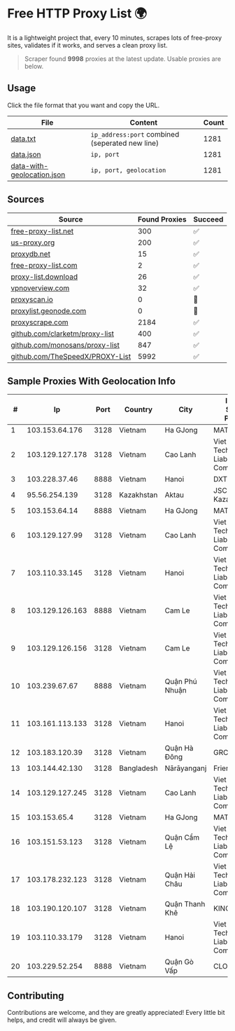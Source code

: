 
# Free HTTP Proxy List 🌍

It is a lightweight project that, every 10 minutes, scrapes lots of free-proxy sites, validates if it works, and serves a clean proxy list.


> Scraper found **9998** proxies at the latest update. Usable proxies are below.

## Usage

Click the file format that you want and copy the URL.


|File|Content|Count|
|----|-------|-----|
|[data.txt](https://raw.githubusercontent.com/themiralay/Proxy-List-World/master/data.txt)|`ip_address:port` combined (seperated new line)|1281|
|[data.json](https://raw.githubusercontent.com/themiralay/Proxy-List-World/master/data.json)|`ip, port`|1281|
|[data-with-geolocation.json](https://raw.githubusercontent.com/themiralay/Proxy-List-World/master/data-with-geolocation.json)|`ip, port, geolocation`|1281|

## Sources

|Source|Found Proxies|Succeed|
|------|-------------|-------|
|[free-proxy-list.net](https://free-proxy-list.net)|300|✅|
|[us-proxy.org](https://www.us-proxy.org)|200|✅|
|[proxydb.net](http://proxydb.net)|15|✅|
|[free-proxy-list.com](https://free-proxy-list.com/?page=&port=&type%5B%5D=http&type%5B%5D=https&up_time=0&search=Search)|2|✅|
|[proxy-list.download](https://www.proxy-list.download/HTTP)|26|✅|
|[vpnoverview.com](https://vpnoverview.com/privacy/anonymous-browsing/free-proxy-servers)|32|✅|
|[proxyscan.io](https://www.proxyscan.io)|0|🚫|
|[proxylist.geonode.com](https://proxylist.geonode.com/api/proxy-list?limit=300&page=1&sort_by=lastChecked&sort_type=desc&protocols=http,https)|0|🚫|
|[proxyscrape.com](https://api.proxyscrape.com/v2/?request=displayproxies&protocol=http&timeout=10000&country=all&ssl=all&anonymity=all)|2184|✅|
|[github.com/clarketm/proxy-list](https://raw.githubusercontent.com/clarketm/proxy-list/master/proxy-list-raw.txt)|400|✅|
|[github.com/monosans/proxy-list](https://raw.githubusercontent.com/monosans/proxy-list/main/proxies/http.txt)|847|✅|
|[github.com/TheSpeedX/PROXY-List](https://raw.githubusercontent.com/TheSpeedX/PROXY-List/master/http.txt)|5992|✅|


## Sample Proxies With Geolocation Info

|#|Ip|Port|Country|City|Internet Service Provider|
|-|--|----|-------|----|-------------------------|
|1|103.153.64.176|3128|Vietnam|Ha GJong|MAT-HN|
|2|103.129.127.178|3128|Vietnam|Cao Lanh|Viet Digital Technology Liability Company|
|3|103.228.37.46|8888|Vietnam|Hanoi|DXT|
|4|95.56.254.139|3128|Kazakhstan|Aktau|JSC Kazakhtelecom|
|5|103.153.64.14|8888|Vietnam|Ha GJong|MAT-HN|
|6|103.129.127.99|3128|Vietnam|Cao Lanh|Viet Digital Technology Liability Company|
|7|103.110.33.145|3128|Vietnam|Hanoi|Viet Digital Technology Liability Company|
|8|103.129.126.163|8888|Vietnam|Cam Le|Viet Digital Technology Liability Company|
|9|103.129.126.156|3128|Vietnam|Cam Le|Viet Digital Technology Liability Company|
|10|103.239.67.67|8888|Vietnam|Quận Phú Nhuận|Viet Digital Technology Liability Company|
|11|103.161.113.133|3128|Vietnam|Hanoi|Viet Digital Technology Liability Company|
|12|103.183.120.39|3128|Vietnam|Quận Hà Đông|GRCITY|
|13|103.144.42.130|3128|Bangladesh|Nārāyanganj|Friends Cable|
|14|103.129.127.245|3128|Vietnam|Cao Lanh|Viet Digital Technology Liability Company|
|15|103.153.65.4|3128|Vietnam|Ha GJong|MAT-HN|
|16|103.151.53.123|3128|Vietnam|Quận Cẩm Lệ|Viet Digital Technology Liability Company|
|17|103.178.232.123|3128|Vietnam|Quận Hải Châu|Viet Digital Technology Liability Company|
|18|103.190.120.107|3128|Vietnam|Quận Thanh Khê|KINGBOND|
|19|103.110.33.179|3128|Vietnam|Hanoi|Viet Digital Technology Liability Company|
|20|103.229.52.254|8888|Vietnam|Quận Gò Vấp|CLOVIET|



## Contributing

Contributions are welcome, and they are greatly appreciated! Every
little bit helps, and credit will always be given.

